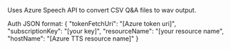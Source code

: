 Uses Azure Speech API to convert CSV Q&A files to wav output. 

Auth JSON format:
{
	"tokenFetchUri": "[Azure token uri]",
	"subscriptionKey": "[your key]",
	"resourceName": "[your resource name",
	"hostName": "[Azure TTS resource name]"
}
    



